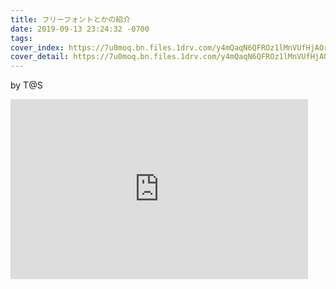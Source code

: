 ```yaml
---
title: フリーフォントとかの紹介
date: 2019-09-13 23:24:32 -0700
tags: 
cover_index: https://7u0moq.bn.files.1drv.com/y4mQaqN6QFROz1lMnVUfHjAOr_YoySJ6dyTgFk8Fulb-QI_keHruv4Z_3xSnQZ2aF3JQM_RBV98CEp_c7BLSiMlJ73IRInR61Gg0nEbPdPjjVaqbQAAmoauD2qeQnyF1N9tk1sN-apQtyAt8saxDAKK102wd6cJet94kgBGccs4i_E6S2PZ6-dwRs7Lffwu-btxB5syNNok4UBxCWBQOPndQA?width=1300&height=500&cropmode=none
cover_detail: https://7u0moq.bn.files.1drv.com/y4mQaqN6QFROz1lMnVUfHjAOr_YoySJ6dyTgFk8Fulb-QI_keHruv4Z_3xSnQZ2aF3JQM_RBV98CEp_c7BLSiMlJ73IRInR61Gg0nEbPdPjjVaqbQAAmoauD2qeQnyF1N9tk1sN-apQtyAt8saxDAKK102wd6cJet94kgBGccs4i_E6S2PZ6-dwRs7Lffwu-btxB5syNNok4UBxCWBQOPndQA?width=1300&height=500&cropmode=none
---
```


by T@S

<iframe class="post-iframe" src="https://onedrive.live.com/embed?cid=36BB633BE091BD31&resid=36BB633BE091BD31%2142455&authkey=ABhcquYfn7KVYqk&em=2" width="476" height="288" frameborder="0" scrolling="no"></iframe>
